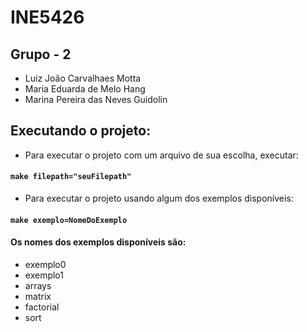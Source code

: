 # INE5426

## Grupo - 2

- Luiz João Carvalhaes Motta
- Maria Eduarda de Melo Hang
- Marina Pereira das Neves Guidolin


## Executando o projeto:

- Para executar o projeto com um arquivo de sua escolha, executar: 
#### `make filepath="seuFilepath"`

- Para executar o projeto usando algum dos exemplos disponíveis:
#### `make exemplo=NomeDoExemplo`
#### Os nomes dos exemplos disponíveis são:

- exemplo0
- exemplo1
- arrays
- matrix
- factorial
- sort

